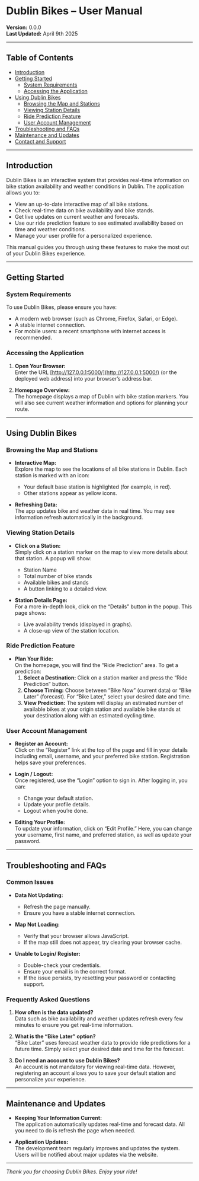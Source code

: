 # Dublin Bikes – User Manual

**Version:** 0.0.0  
**Last Updated:** April 9th 2025

---

## Table of Contents

- [Introduction](#introduction)
- [Getting Started](#getting-started)
  - [System Requirements](#system-requirements)
  - [Accessing the Application](#accessing-the-application)
- [Using Dublin Bikes](#using-dublin-bikes)
  - [Browsing the Map and Stations](#browsing-the-map-and-stations)
  - [Viewing Station Details](#viewing-station-details)
  - [Ride Prediction Feature](#ride-prediction-feature)
  - [User Account Management](#user-account-management)
- [Troubleshooting and FAQs](#troubleshooting-and-faqs)
- [Maintenance and Updates](#maintenance-and-updates)
- [Contact and Support](#contact-and-support)

---

## Introduction

Dublin Bikes is an interactive system that provides real-time information on bike station availability and weather conditions in Dublin. The application allows you to:

- View an up-to-date interactive map of all bike stations.
- Check real-time data on bike availability and bike stands.
- Get live updates on current weather and forecasts.
- Use our ride prediction feature to see estimated availability based on time and weather conditions.
- Manage your user profile for a personalized experience.

This manual guides you through using these features to make the most out of your Dublin Bikes experience.

---

## Getting Started

### System Requirements

To use Dublin Bikes, please ensure you have:

- A modern web browser (such as Chrome, Firefox, Safari, or Edge).
- A stable internet connection.
- For mobile users: a recent smartphone with internet access is recommended.

### Accessing the Application

1. **Open Your Browser:**  
   Enter the URL [http://127.0.0.1:5000/](http://127.0.0.1:5000/) (or the deployed web address) into your browser’s address bar.

2. **Homepage Overview:**  
   The homepage displays a map of Dublin with bike station markers. You will also see current weather information and options for planning your route.

---

## Using Dublin Bikes

### Browsing the Map and Stations

- **Interactive Map:**  
  Explore the map to see the locations of all bike stations in Dublin. Each station is marked with an icon:
  - Your default base station is highlighted (for example, in red).
  - Other stations appear as yellow icons.

- **Refreshing Data:**  
  The app updates bike and weather data in real time. You may see information refresh automatically in the background.

### Viewing Station Details

- **Click on a Station:**  
  Simply click on a station marker on the map to view more details about that station. A popup will show:
  - Station Name
  - Total number of bike stands
  - Available bikes and stands
  - A button linking to a detailed view.

- **Station Details Page:**  
  For a more in-depth look, click on the “Details” button in the popup. This page shows:
  - Live availability trends (displayed in graphs).
  - A close-up view of the station location.

### Ride Prediction Feature

- **Plan Your Ride:**  
  On the homepage, you will find the “Ride Prediction” area. To get a prediction:
  1. **Select a Destination:** Click on a station marker and press the “Ride Prediction” button.
  2. **Choose Timing:** Choose between “Bike Now” (current data) or “Bike Later” (forecast). For “Bike Later,” select your desired date and time.
  3. **View Prediction:** The system will display an estimated number of available bikes at your origin station and available bike stands at your destination along with an estimated cycling time.

### User Account Management

- **Register an Account:**  
  Click on the “Register” link at the top of the page and fill in your details including email, username, and your preferred bike station. Registration helps save your preferences.

- **Login / Logout:**  
  Once registered, use the “Login” option to sign in. After logging in, you can:
  - Change your default station.
  - Update your profile details.
  - Logout when you’re done.

- **Editing Your Profile:**  
  To update your information, click on “Edit Profile.” Here, you can change your username, first name, and preferred station, as well as update your password.

---

## Troubleshooting and FAQs

### Common Issues

- **Data Not Updating:**  
  - Refresh the page manually.
  - Ensure you have a stable internet connection.
  
- **Map Not Loading:**  
  - Verify that your browser allows JavaScript.
  - If the map still does not appear, try clearing your browser cache.
  
- **Unable to Login/ Register:**  
  - Double-check your credentials.
  - Ensure your email is in the correct format.
  - If the issue persists, try resetting your password or contacting support.

### Frequently Asked Questions

1. **How often is the data updated?**  
   Data such as bike availability and weather updates refresh every few minutes to ensure you get real-time information.

2. **What is the “Bike Later” option?**  
   “Bike Later” uses forecast weather data to provide ride predictions for a future time. Simply select your desired date and time for the forecast.

3. **Do I need an account to use Dublin Bikes?**  
   An account is not mandatory for viewing real-time data. However, registering an account allows you to save your default station and personalize your experience.

---

## Maintenance and Updates

- **Keeping Your Information Current:**  
  The application automatically updates real-time and forecast data. All you need to do is refresh the page when needed.

- **Application Updates:**  
  The development team regularly improves and updates the system. Users will be notified about major updates via the website.


---

*Thank you for choosing Dublin Bikes. Enjoy your ride!*